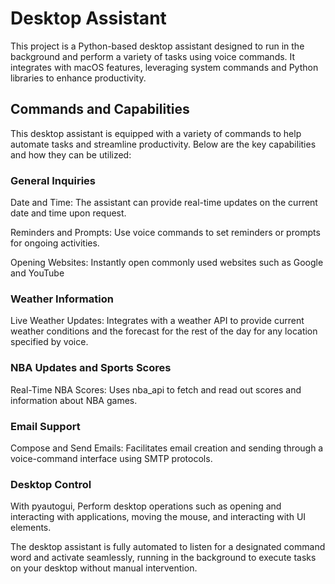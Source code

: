 # Desktop Assistant

This project is a Python-based desktop assistant designed to run in the background and perform a variety of tasks using voice commands. It integrates with macOS features, leveraging system commands and Python libraries to enhance productivity.

## Commands and Capabilities

This desktop assistant is equipped with a variety of commands to help automate tasks and streamline productivity. Below are the key capabilities and how they can be utilized:

### General Inquiries

Date and Time: The assistant can provide real-time updates on the current date and time upon request.

Reminders and Prompts: Use voice commands to set reminders or prompts for ongoing activities.

Opening Websites: Instantly open commonly used websites such as Google and YouTube

### Weather Information
Live Weather Updates: Integrates with a weather API to provide current weather conditions and the forecast for the rest of the day for any location specified by voice.

### NBA Updates and Sports Scores
Real-Time NBA Scores: Uses nba_api to fetch and read out scores and information about NBA games.

### Email Support
Compose and Send Emails: Facilitates email creation and sending through a voice-command interface using SMTP protocols.

### Desktop Control 
With pyautogui, Perform desktop operations such as opening and interacting with applications, moving the mouse, and interacting with UI elements.

The desktop assistant is fully automated to listen for a designated command word and activate seamlessly, running in the background to execute tasks on your desktop without manual intervention.
